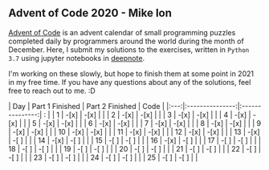 ## Advent of Code 2020 - Mike Ion
[Advent of Code](adventofcode.com) is an advent calendar of small programming puzzles completed daily by programmers around the world 
during the month of December. Here, I submit my solutions to the exercises, written in `Python 3.7` using jupyter notebooks in [deepnote](http://deepnote.com). 

I'm working on these slowly, but hope to finish them at some point in 2021 in my free time. If you have any questions about any of the solutions, feel free to reach out to me. :D


| Day | Part 1 Finished | Part 2 Finished | Code            |
|:---:|:---------------:|:---------------:| :               |
|  1  |      -[x]       |      -[x]       |                 |
|  2  |      -[x]       |      -[x]       |                 |
|  3  |      -[x]       |      -[x]       |                 |
|  4  |      -[x]       |      -[x]       |                 |
|  5  |      -[x]       |      -[x]       |                 |
|  6  |      -[x]       |      -[x]       |                 |
|  7  |      -[x]       |      -[x]       |                 |
|  8  |      -[x]       |      -[x]       |                 |
|  9  |      -[x]       |      -[x]       |                 |
|  10 |      -[x]       |      -[x]       |                 |
|  11 |      -[x]       |      -[x]       |                 |
|  12 |      -[x]       |      -[x]       |                 |
|  13 |      -[x]       |      -[ ]       |                 |
|  14 |      -[x]       |      -[ ]       |                 |
|  15 |      -[ ]       |      -[ ]       |                 |
|  16 |      -[x]       |      -[ ]       |                 |
|  17 |      -[ ]       |      -[ ]       |                 |
|  18 |      -[ ]       |      -[ ]       |                 |
|  19 |      -[ ]       |      -[ ]       |                 |
|  20 |      -[ ]       |      -[ ]       |                 |
|  21 |      -[ ]       |      -[ ]       |                 |
|  22 |      -[ ]       |      -[ ]       |                 |
|  23 |      -[ ]       |      -[ ]       |                 |
|  24 |      -[ ]       |      -[ ]       |                 |
|  25 |      -[ ]       |      -[ ]       |                 |
